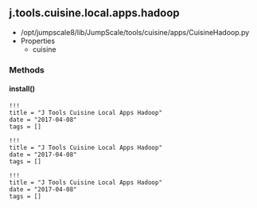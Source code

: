 <!-- toc -->
## j.tools.cuisine.local.apps.hadoop

- /opt/jumpscale8/lib/JumpScale/tools/cuisine/apps/CuisineHadoop.py
- Properties
    - cuisine

### Methods

#### install() 


```
!!!
title = "J Tools Cuisine Local Apps Hadoop"
date = "2017-04-08"
tags = []
```

```
!!!
title = "J Tools Cuisine Local Apps Hadoop"
date = "2017-04-08"
tags = []
```

```
!!!
title = "J Tools Cuisine Local Apps Hadoop"
date = "2017-04-08"
tags = []
```

